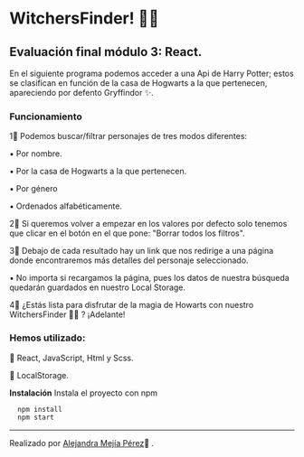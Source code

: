 # WitchersFinder! 🧙‍♀️ 
## Evaluación final módulo 3: React.

En el siguiente programa podemos acceder a una Api de Harry Potter; estos se clasifican en función de la casa de Hogwarts a la que pertenecen, apareciendo por defento Gryffindor ✨.

 ### Funcionamiento
 1⃣ Podemos buscar/filtrar personajes de tres modos diferentes: 
    
 ▪ Por nombre.
          
 ▪ Por la casa de Hogwarts a la que pertenecen.
 
 ▪ Por género 
 
 ▪ Ordenados alfabéticamente. 
          
 
 2⃣ Si queremos volver a empezar en los valores por defecto solo tenemos que clicar en el botón en el que pone: "Borrar todos los filtros".
     
 3⃣ Debajo de cada resultado hay un link que nos redirige a una página donde encontraremos más detalles del personaje seleccionado.
 
  ▪ No importa si recargamos la página, pues los datos de nuestra búsqueda quedarán guardados en nuestro Local Storage.  
          
4⃣ ¿Estás lista para disfrutar de la magia de Howarts con nuestro WitchersFinder 🧙‍♀️ ? ¡Adelante!

### Hemos utilizado:

🔹 React, JavaScript, Html y Scss.

🔹 LocalStorage.

**Instalación**
Instala el proyecto con npm
```bash
  npm install
  npm start
```

_____________________________________________________________

Realizado por [Alejandra Mejía Pérez](https://github.com/AlejandraMejiaP)🌻 . 
